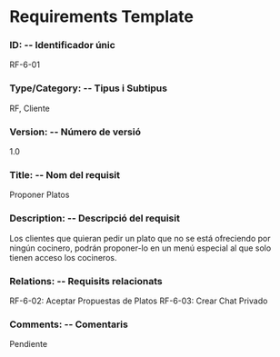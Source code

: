 ﻿# Requirements Template 

### ID: -- Identificador únic 
RF-6-01 

### Type/Category: -- Tipus i Subtipus 
RF, Cliente
 
### Version: -- Número de versió 
1.0
 
### Title: -- Nom del requisit 
Proponer Platos

### Description: -- Descripció del requisit 
Los clientes que quieran pedir un plato que no se está ofreciendo por ningún cocinero, podrán proponer-lo en un menú especial al que solo tienen acceso los cocineros.

### Relations: -- Requisits relacionats 
RF-6-02: Aceptar Propuestas de Platos
RF-6-03: Crear Chat Privado 
 
### Comments: -- Comentaris 
Pendiente
